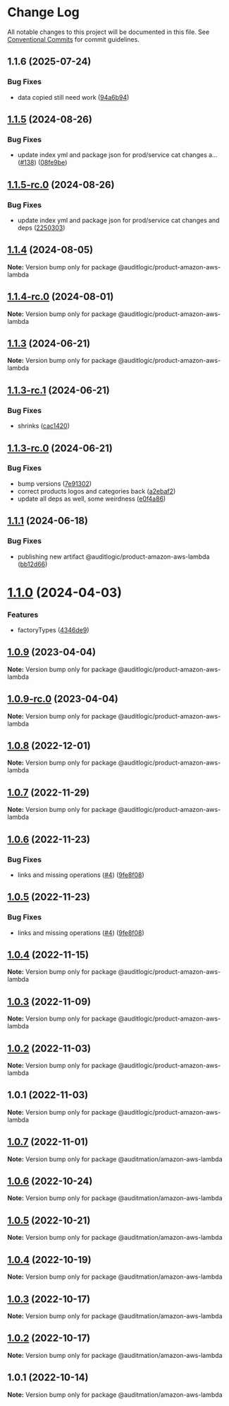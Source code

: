 # Change Log

All notable changes to this project will be documented in this file.
See [Conventional Commits](https://conventionalcommits.org) for commit guidelines.

## 1.1.6 (2025-07-24)


### Bug Fixes

* data copied still need work ([94a6b94](https://github.com/zerobias-org/product/commit/94a6b942fb0516367548599d739529536132755a))





## [1.1.5](https://github.com/auditlogic/product/compare/@auditlogic/product-amazon-aws-lambda@1.1.4...@auditlogic/product-amazon-aws-lambda@1.1.5) (2024-08-26)


### Bug Fixes

* update index yml and package json for prod/service cat changes a… ([#138](https://github.com/auditlogic/product/issues/138)) ([08fe9be](https://github.com/auditlogic/product/commit/08fe9beb1c8457462a19bc69caa02e6212d97e1a))





## [1.1.5-rc.0](https://github.com/auditlogic/product/compare/@auditlogic/product-amazon-aws-lambda@1.1.4...@auditlogic/product-amazon-aws-lambda@1.1.5-rc.0) (2024-08-26)


### Bug Fixes

* update index yml and package json for prod/service cat changes and deps ([2250303](https://github.com/auditlogic/product/commit/225030363a363608240135b7ebed386b28f01e4b))





## [1.1.4](https://github.com/auditlogic/product/compare/@auditlogic/product-amazon-aws-lambda@1.1.3...@auditlogic/product-amazon-aws-lambda@1.1.4) (2024-08-05)

**Note:** Version bump only for package @auditlogic/product-amazon-aws-lambda





## [1.1.4-rc.0](https://github.com/auditlogic/product/compare/@auditlogic/product-amazon-aws-lambda@1.1.3...@auditlogic/product-amazon-aws-lambda@1.1.4-rc.0) (2024-08-01)

**Note:** Version bump only for package @auditlogic/product-amazon-aws-lambda





## [1.1.3](https://github.com/auditlogic/product/compare/@auditlogic/product-amazon-aws-lambda@1.1.3-rc.1...@auditlogic/product-amazon-aws-lambda@1.1.3) (2024-06-21)

**Note:** Version bump only for package @auditlogic/product-amazon-aws-lambda





## [1.1.3-rc.1](https://github.com/auditlogic/product/compare/@auditlogic/product-amazon-aws-lambda@1.1.3-rc.0...@auditlogic/product-amazon-aws-lambda@1.1.3-rc.1) (2024-06-21)


### Bug Fixes

* shrinks ([cac1420](https://github.com/auditlogic/product/commit/cac14200fefcd8183ab69fe89a47bd3f70f563e9))





## [1.1.3-rc.0](https://github.com/auditlogic/product/compare/@auditlogic/product-amazon-aws-lambda@1.1.1...@auditlogic/product-amazon-aws-lambda@1.1.3-rc.0) (2024-06-21)


### Bug Fixes

* bump versions ([7e91302](https://github.com/auditlogic/product/commit/7e913023b8b312150ed7762c32fbbe616be71de5))
* correct products logos and categories back ([a2ebaf2](https://github.com/auditlogic/product/commit/a2ebaf2efe8e232e6ff22c774c456048771f9469))
* update all deps as well, some weirdness ([e0f4a86](https://github.com/auditlogic/product/commit/e0f4a864714e2d3de6bbf3da014d5312fe53be2f))





## [1.1.1](https://github.com/auditlogic/product/compare/@auditlogic/product-amazon-aws-lambda@1.1.0...@auditlogic/product-amazon-aws-lambda@1.1.1) (2024-06-18)


### Bug Fixes

* publishing new artifact @auditlogic/product-amazon-aws-lambda ([bb12d66](https://github.com/auditlogic/product/commit/bb12d66802fc8e6de4bf23094249b3fa0fe842a5))





# [1.1.0](https://github.com/auditlogic/product/compare/@auditlogic/product-amazon-aws-lambda@1.0.9...@auditlogic/product-amazon-aws-lambda@1.1.0) (2024-04-03)


### Features

* factoryTypes ([4346de9](https://github.com/auditlogic/product/commit/4346de92693aee892fccf725338ffc7b80ab182b))





## [1.0.9](https://github.com/auditlogic/product/compare/@auditlogic/product-amazon-aws-lambda@1.0.8...@auditlogic/product-amazon-aws-lambda@1.0.9) (2023-04-04)

**Note:** Version bump only for package @auditlogic/product-amazon-aws-lambda





## [1.0.9-rc.0](https://github.com/auditlogic/product/compare/@auditlogic/product-amazon-aws-lambda@1.0.8...@auditlogic/product-amazon-aws-lambda@1.0.9-rc.0) (2023-04-04)

**Note:** Version bump only for package @auditlogic/product-amazon-aws-lambda





## [1.0.8](https://github.com/auditlogic/product/compare/@auditlogic/product-amazon-aws-lambda@1.0.7...@auditlogic/product-amazon-aws-lambda@1.0.8) (2022-12-01)

**Note:** Version bump only for package @auditlogic/product-amazon-aws-lambda





## [1.0.7](https://github.com/auditlogic/product/compare/@auditlogic/product-amazon-aws-lambda@1.0.6...@auditlogic/product-amazon-aws-lambda@1.0.7) (2022-11-29)

**Note:** Version bump only for package @auditlogic/product-amazon-aws-lambda





## [1.0.6](https://github.com/auditlogic/product/compare/@auditlogic/product-amazon-aws-lambda@1.0.4...@auditlogic/product-amazon-aws-lambda@1.0.6) (2022-11-23)


### Bug Fixes

* links and missing operations ([#4](https://github.com/auditlogic/product/issues/4)) ([9fe8f08](https://github.com/auditlogic/product/commit/9fe8f08fe7c57fdb79f991ac35bd6ac2e7dcad38))





## [1.0.5](https://github.com/auditlogic/product/compare/@auditlogic/product-amazon-aws-lambda@1.0.4...@auditlogic/product-amazon-aws-lambda@1.0.5) (2022-11-23)


### Bug Fixes

* links and missing operations ([#4](https://github.com/auditlogic/product/issues/4)) ([9fe8f08](https://github.com/auditlogic/product/commit/9fe8f08fe7c57fdb79f991ac35bd6ac2e7dcad38))





## [1.0.4](https://github.com/auditlogic/product/compare/@auditlogic/product-amazon-aws-lambda@1.0.3...@auditlogic/product-amazon-aws-lambda@1.0.4) (2022-11-15)

**Note:** Version bump only for package @auditlogic/product-amazon-aws-lambda





## [1.0.3](https://github.com/auditlogic/product/compare/@auditlogic/product-amazon-aws-lambda@1.0.2...@auditlogic/product-amazon-aws-lambda@1.0.3) (2022-11-09)

**Note:** Version bump only for package @auditlogic/product-amazon-aws-lambda





## [1.0.2](https://github.com/auditlogic/product/compare/@auditlogic/product-amazon-aws-lambda@1.0.1...@auditlogic/product-amazon-aws-lambda@1.0.2) (2022-11-03)

**Note:** Version bump only for package @auditlogic/product-amazon-aws-lambda





## 1.0.1 (2022-11-03)

**Note:** Version bump only for package @auditlogic/product-amazon-aws-lambda





## [1.0.7](https://github.com/auditmation/store-content/compare/@auditmation/amazon-aws-lambda@1.0.6...@auditmation/amazon-aws-lambda@1.0.7) (2022-11-01)

**Note:** Version bump only for package @auditmation/amazon-aws-lambda





## [1.0.6](https://github.com/auditmation/store-content/compare/@auditmation/amazon-aws-lambda@1.0.5...@auditmation/amazon-aws-lambda@1.0.6) (2022-10-24)

**Note:** Version bump only for package @auditmation/amazon-aws-lambda





## [1.0.5](https://github.com/auditmation/store-content/compare/@auditmation/amazon-aws-lambda@1.0.4...@auditmation/amazon-aws-lambda@1.0.5) (2022-10-21)

**Note:** Version bump only for package @auditmation/amazon-aws-lambda





## [1.0.4](https://github.com/auditmation/store-content/compare/@auditmation/amazon-aws-lambda@1.0.3...@auditmation/amazon-aws-lambda@1.0.4) (2022-10-19)

**Note:** Version bump only for package @auditmation/amazon-aws-lambda





## [1.0.3](https://github.com/auditmation/store-content/compare/@auditmation/amazon-aws-lambda@1.0.2...@auditmation/amazon-aws-lambda@1.0.3) (2022-10-17)

**Note:** Version bump only for package @auditmation/amazon-aws-lambda





## [1.0.2](https://github.com/auditmation/store-content/compare/@auditmation/amazon-aws-lambda@1.0.1...@auditmation/amazon-aws-lambda@1.0.2) (2022-10-17)

**Note:** Version bump only for package @auditmation/amazon-aws-lambda





## 1.0.1 (2022-10-14)

**Note:** Version bump only for package @auditmation/amazon-aws-lambda
